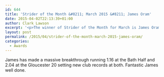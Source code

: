 ```yaml
---
id: 644
title: 'Strider of the Month &#8211; March 2015 &#8211; James Oram'
date: 2015-04-02T22:13:39+01:00
author: Clark Lawson
excerpt: '<p>The winner of Strider of the Month for March is James Oram.</p>'
layout: post
permalink: /2015/04/strider-of-the-month-march-2015-james-oram/
categories:
  - Awards
---
```

James has made a massive breakthrough running 1.16 at the Bath Half and 2.04 at the Gloucester 20 setting new club records at both. Fantastic James well done.